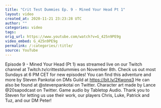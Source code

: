 ```yaml
---
title: "Crit Test Dummies Ep. 9 - Mined Your Head Pt 1"
layout: video
created_at: 2020-11-21 23:23:28 UTC
author: ""
categories: video
tags: 
orig_url: https://www.youtube.com/watch?v=G_425n9PE9g
video_embed: G_425n9PE9g
permalink: /:categories/:title/
source: YouTube
---
```

Episode 9 - Mined Your Head (Pt 1) was streamed live on our Twitch channel at Twitch.tv/crittestdummies on November 8th. Check us out most Sundays at 6 PM CET for new episodes! You can find this adventure and more by Steven Pankotai on DMs Guild at https://bit.ly/2Kwonq3 He can also be found at @stevenpankotai on Twitter. Character art made by Lance @20sapodcast on Twitter. Game audio by Tabletop Audio. Thank you to Steven for letting us use their work, our players Chris, Luke, Patrick and Tuz, and our DM Peter!